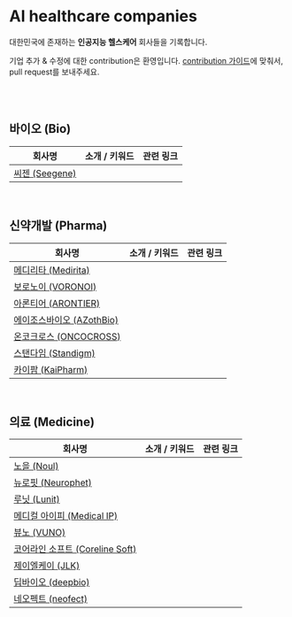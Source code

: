 # AI healthcare companies

대한민국에 존재하는 **인공지능 헬스케어** 회사들을 기록합니다.

기업 추가 & 수정에 대한 contribution은 환영입니다. [contribution 가이드](https://github.com/edenjoah/ai-healthcare-companies/blob/main/contributing.md)에 맞춰서, pull request를 보내주세요.

<br><br>

## 바이오 (Bio)

| 회사명 | 소개 / 키워드 | 관련 링크 |
|------|------------|---------|
| [씨젠 (Seegene)](https://www.seegene.co.kr/) | | |

<br>

## 신약개발 (Pharma)

| 회사명 | 소개 / 키워드 | 관련 링크 |
|------|------------|---------|
| [메디리타 (Medirita)](https://www.medirita.com/) | | |
| [보로노이 (VORONOI)](https://voronoi.io/) | | |
| [아론티어 (ARONTIER)](http://www.arontier.co/) | | |
| [에이조스바이오 (AZothBio)](http://www.azothbio.com/) | | |
| [온코크로스 (ONCOCROSS)](http://oncocross.com/) | | |
| [스탠다임 (Standigm)](https://www.standigm.com/) | | |
| [카이팜 (KaiPharm)](http://www.kaipharm.com/) | | |

<br>

## 의료 (Medicine)

| 회사명 | 소개 / 키워드 | 관련 링크 |
|------|------------|---------|
| [노을 (Noul)](https://noul.kr/) | | |
| [뉴로핏 (Neurophet)](https://www.neurophet.com/) | | |
| [루닛 (Lunit)](https://www.lunit.io/) | | |
| [메디컬 아이피 (Medical IP)](http://www.medicalip.com/) |  |  |
| [뷰노 (VUNO)](https://www.vuno.co/) | | |
| [코어라인 소프트 (Coreline Soft)](https://www.corelinesoft.com/) | | |
| [제이엘케이 (JLK)](http://jlkgroup.com/#/medical/main) | | |
| [딥바이오 (deepbio)](https://www.deepbio.co.kr/) | | |
| [네오펙트 (neofect)](https://www.neofect.com/kr) | | |
